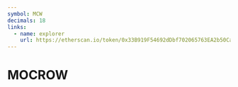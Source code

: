 ```yaml
---
symbol: MCW
decimals: 18
links:
  - name: explorer
    url: https://etherscan.io/token/0x33B919F54692dDbf702065763EA2b50Ca02e6bfF
---
```


# MOCROW
